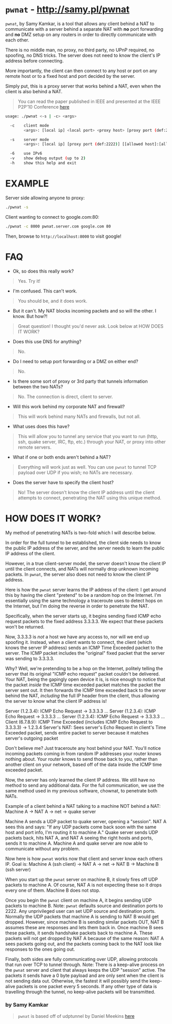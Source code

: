 # `pwnat` - http://samy.pl/pwnat

`pwnat`, by Samy Kamkar, is a tool that allows any client
behind a NAT to communicate with a server behind a
separate NAT with **no** port forwarding and **no** DMZ
setup on any routers in order to directly communicate
with each other.

There is no middle man, no proxy, no third party, no UPnP
required, no spoofing, no DNS tricks. The server does
not need to know the client's IP address before connecting.

More importantly, the client can then connect to any
host or port on any remote host or to a fixed host and
port decided by the server.

Simply put, this is a proxy server that works behind a NAT,
even when the client is also behind a NAT.

> You can read the paper published in IEEE and presented at
the IEEE P2P'10 Conference [here](http://samy.pl/pwnat/pwnat.pdf)

```bash
usage: ./pwnat <-s | -c> <args>

  -c    client mode
        <args>: [local ip] <local port> <proxy host> [proxy port (def:2222)] <remote host> <remote port>

  -s    server mode
        <args>: [local ip] [proxy port (def:2222)] [[allowed host]:[allowed port] ...]

  -6    use IPv6
  -v    show debug output (up to 2)
  -h    show this help and exit
```

# EXAMPLE

Server side allowing anyone to proxy:
```bash
./pwnat -s
```

Client wanting to connect to google.com:80:
```bash
./pwnat -c 8000 pwnat.server.com google.com 80
```

Then, browse to `http://localhost:8000` to visit google!


# FAQ

* Ok, so does this really work?

> Yes. Try it!

* I'm confused. This can't work.

> You should be, and it does work.

* But it can't. My NAT blocks incoming packets and so will the other.
I know. But how?!

> Great question! I thought you'd never ask.
Look below at HOW DOES IT WORK?

* Does this use DNS for anything?

> No.

* Do I need to setup port forwarding or a DMZ on either end?

> No.

* Is there some sort of proxy or 3rd party that tunnels information between
the two NATs?

> No. The connection is direct, client to server.

* Will this work behind my corporate NAT and firewall?

> This will work behind many NATs and firewalls, but not all.

* What uses does this have?

> This will allow you to tunnel any service that you want to run (http,
ssh, quake server, IRC, ftp, etc.) through your NAT, or proxy into
other remote servers.

* What if one or both ends aren't behind a NAT?

> Everything will work just as well. You can use `pwnat` to tunnel TCP
payload over UDP if you wish; no NATs are necessary.

* Does the server have to specify the client host?

> No! The server doesn't know the client IP address until the client
attempts to connect, penetrating the NAT using this unique method.

# HOW DOES IT WORK?

My method of penetrating NATs is two-fold which I will describe below.

In order for the full tunnel to be established, the client side needs to
know the public IP address of the server, and the server needs to learn
the public IP address of the client.

However, in a true client-server model, the server doesn't know the client IP
until the client connects, and NATs will normally drop unknown incoming packets.
In `pwnat`, the server also does not need to know the client IP address.

Here is how the `pwnat` server learns the IP address of the client:
I get around this by having the client "pretend" to be a random hop on
the Internet. I'm essentially using the same technology a traceroute uses
to detect hops on the Internet, but I'm doing the reverse in order to
penetrate the NAT.

Specifically, when the server starts up, it begins sending fixed ICMP echo
request packets to the fixed address 3.3.3.3. We expect that these packets
won't be returned.

Now, 3.3.3.3 is *not* a host we have any access to, nor will we end up spoofing
it. Instead, when a client wants to connect, the client (which knows the server
IP address) sends an ICMP Time Exceeded packet to the server. The ICMP packet
includes the "original" fixed packet that the server was sending to 3.3.3.3.

Why? Well, we're pretending to be a hop on the Internet, politely telling the
server that its original "ICMP echo request" packet couldn't be delivered.
Your NAT, being the gapingly open device it is, is nice enough to notice that
the packet *inside* the ICMP time exceeded packet matches the packet the server
sent out. It then forwards the ICMP time exceeded back to the server behind
the NAT, *including* the full IP header from the client, thus allowing the
server to know what the client IP address is!

Server (1.2.3.4): ICMP Echo Request -> 3.3.3.3
...
Server (1.2.3.4): ICMP Echo Request -> 3.3.3.3
...
Server (1.2.3.4): ICMP Echo Request -> 3.3.3.3
...
Client (6.7.8.9): ICMP Time Exceeded (includes ICMP Echo Request to 3.3.3.3) -> 1.2.3.4
Server's NAT: Sees server's Echo Request in client's Time Exceeded packet,
sends entire packet to server because it matches server's outgoing packet

Don't believe me? Just traceroute any host behind your NAT. You'll notice
incoming packets coming in from random IP addresses your router knows
nothing about. Your router knows to send those back to you, rather than another
client on your network, based off of the data inside the ICMP time exceeded packet.

Now, the server has only learned the client IP address. We still have no
method to send any additional data. For the full communication, we use the
same method used in my previous software, chownat, to penetrate both NATs.

Example of a client behind a NAT talking to a machine NOT behind a NAT:
Machine A -> NAT A -> net -> quake server

Machine A sends a UDP packet to quake server, opening a "session".
NAT A sees this and says:
"If any UDP packets come back soon with the same host and port info,
I'm routing it to machine A."
Quake server sends UDP packets back, hits NAT A, and NAT A seeing the right
hosts and ports, sends it to machine A. Machine A and quake server are now
able to communicate without any problem.

Now here is how `pwnat` works now that client and server know each others IP.
Goal is: Machine A (ssh client) -> NAT A -> net -> NAT B -> Machine B (ssh server)

When you start up the `pwnat` server on machine B, it slowly fires off
UDP packets to machine A. Of course, NAT A is not expecting these so it
drops every one of them. Machine B does not stop.

Once you begin the `pwnat` client on machine A, it begins sending UDP
packets to machine B. Note: `pwnat` defaults source and destination
ports to 2222. Any unprivileged user can set UDP source and destination ports.
Normally the UDP packets that machine A is sending to NAT B would get dropped.
However, since machine B is sending similar packets OUT, NAT B assumes
these are responses and lets them back in. Once machine B sees these packets,
it sends handshake packets back to machine A. These packets will not get
dropped by NAT A because of the same reason: NAT A sees packets going out, and
the packets coming back to the NAT look like responses to the ones going out.

Finally, both sides are fully communicating over UDP, allowing protocols that
run over TCP to tunnel through.
Note: There is a keep-alive process on the `pwnat` server and client that
always keeps the UDP "session" active. The packets it sends have a 0 byte
payload and are only sent when the client is not sending data out. Otherwise,
the fastest it will possibly send the keep-alive packets is one packet every 5
seconds. If any other type of data is travelling through the tunnel, no
keep-alive packets will be transmitted.



### by Samy Kamkar

> `pwnat` is based off of udptunnel by Daniel Meekins [here](http://code.google.com/p/udptunnel/)
